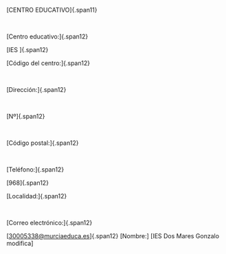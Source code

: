 [CENTRO EDUCATIVO]{.span11}

 

[Centro educativo:]{.span12}

[IES ]{.span12}

[Código del centro:]{.span12}

 

[Dirección:]{.span12}

 

[Nº]{.span12}

 

[Código postal:]{.span12}

 

[Teléfono:]{.span12}

[968]{.span12}

[Localidad:]{.span12}

 

[Correo electrónico:]{.span12}

[30005338@murciaeduca.es]{.span12}
[Nombre:]
[IES Dos Mares Gonzalo modifica]
